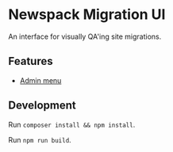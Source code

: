 # Newspack Migration UI

An interface for visually QA'ing site migrations.

## Features
* [Admin menu](docs/admin-menu.md)

## Development

Run `composer install && npm install`.

Run `npm run build`.
